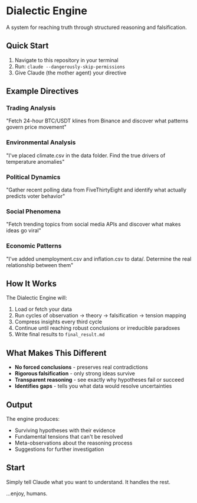# Dialectic Engine

A system for reaching truth through structured reasoning and falsification.

## Quick Start

1. Navigate to this repository in your terminal
2. Run: `claude --dangerously-skip-permissions`
3. Give Claude (the mother agent) your directive

## Example Directives

### Trading Analysis
"Fetch 24-hour BTC/USDT klines from Binance and discover what patterns govern price movement"

### Environmental Analysis
"I've placed climate.csv in the data folder. Find the true drivers of temperature anomalies"

### Political Dynamics
"Gather recent polling data from FiveThirtyEight and identify what actually predicts voter behavior"

### Social Phenomena
"Fetch trending topics from social media APIs and discover what makes ideas go viral"

### Economic Patterns
"I've added unemployment.csv and inflation.csv to data/. Determine the real relationship between them"

## How It Works

The Dialectic Engine will:
1. Load or fetch your data
2. Run cycles of observation → theory → falsification → tension mapping
3. Compress insights every third cycle
4. Continue until reaching robust conclusions or irreducible paradoxes
5. Write final results to `final_result.md`

## What Makes This Different

- **No forced conclusions** - preserves real contradictions
- **Rigorous falsification** - only strong ideas survive  
- **Transparent reasoning** - see exactly why hypotheses fail or succeed
- **Identifies gaps** - tells you what data would resolve uncertainties

## Output

The engine produces:
- Surviving hypotheses with their evidence
- Fundamental tensions that can't be resolved
- Meta-observations about the reasoning process
- Suggestions for further investigation

## Start

Simply tell Claude what you want to understand. It handles the rest.

...enjoy, humans.